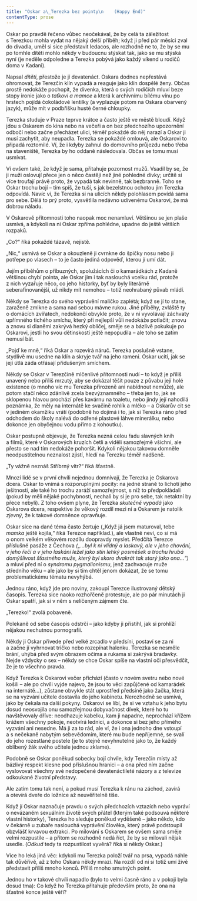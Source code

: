 ```yaml
---
title: "Oskar a\_Terezka bez pointy\n    (Happy End)"
contentType: prose
---
```


Oskar po pravdě řečeno vůbec neočekával, že by celá ta záležitost s Terezkou mohla vydat na nějaký delší příběh; když ji před pár měsíci zval do divadla, uměl si sice představit ledacos, ale rozhodně ne to, že by se mu po tomhle dítěti mohlo někdy v budoucnu stýskat tak, jako se mu stýská nyní (je neděle odpoledne a Terezka pobývá jako každý víkend u rodičů doma v Kadani).

  

Napsal _dítěti_, přestože je jí devatenáct. Oskara dodnes nepřestává ohromovat, že Terezčin klín vypadá a reaguje jako klín dospělé ženy. Občas prostě nedokáže pochopit, že dívenka, která o svých rodičích mluví beze stopy ironie jako o _taťkovi a mamce_ a která k archívnímu bílému vínu po hrstech pojídá čokoládové lentilky (a vyplazuje potom na Oskara obarvený jazyk), může mít v podbřišku husté černé chloupky.

  

Terezka studuje v Praze teprve krátce a často ještě ve městě bloudí. Když jdou s Oskarem do kina nebo na večeři a on bez předchozího upozornění odbočí nebo začne přecházet ulici, téměř pokaždé do něj narazí a Oskar ji musí zachytit, aby neupadla. Terezka se pokaždé omlouvá, ale Oskarovi to připadá roztomilé. Ví, že i kdyby zahnul do domovního průjezdu nebo třeba na staveniště, Terezka by ho oddaně následovala. Občas se tomu musí usmívat.

  

Ví ovšem také, že když je sama, přitahuje pozornost mužů. Vsadil by se, že ji muži oslovují přece jen o něco častěji než jiné pohledné dívky; určitě si více troufají právě proto, že vypadá tak nevinně, tak bezbranně. Toho se Oskar trochu bojí – tím spíš, že tuší, s jak bezelstnou ochotou jim Terezka odpovídá. Navíc ví, že Terezka si na ulicích někdy polohlasem povídá sama pro sebe. Dělá to prý proto, vysvětlila nedávno udivenému Oskarovi, že má dobrou náladu.

V Oskarově přítomnosti toho naopak moc nenamluví. Většinou se jen plaše usmívá, a kdykoli na ni Oskar zpříma pohlédne, upadne do ještě větších rozpaků.

  

„Co?“ říká pokaždé tázavě, nejistě.

„Nic,“ usmívá se Oskar a okouzleně ji cvrnkne do špičky nosu nebo ji potřepe po vlasech – to je často jediná odpověď, kterou jí umí dát.

Jejím příběhům o příbuzných, spolužácích či o kamarádkách z Kadaně většinou chybí pointa, ale Oskar jim i tak naslouchá vcelku rád, protože z nich vyzařuje něco, co jeho historky, byť by byly literárně seberafinovanější, už nikdy mít nemohou – totiž neohrabaný půvab mládí.

  

Někdy se Terezka do svého vyprávění maličko zaplétá; když se jí to stane, zaraženě zmlkne a sama nad sebou mávne rukou. Jiné příběhy, zvláště ty o domácích zvířatech, nedokončí obvykle proto, že v ní vyvolávají záchvaty upřímného tichého smíchu, který při nejlepší vůli nedokáže potlačit; znovu a znovu si dlaněmi zakrývá hezký obličej, směje se a bázlivě pokukuje po Oskarovi, jestli ho svou dětinskostí ještě nepopudila – ale toho se zatím nemusí bát.

„Pojď ke mně,“ říká Oskar a rozevírá náruč. Terezka poslušně vstane, stydlivě mu usedne na klín a skryje tvář na jeho rameni. Oskar ucítí, jak se její útlá záda otřásají přidušeným smíchem.

Někdy se Oskar v Terezčině mlčenlivé přítomnosti nudí – to když je příliš unavený nebo příliš mrzutý, aby se dokázal těšit pouze z půvabu její holé existence (o mnoho víc mu Terezka přirozeně ani nabídnout nemůže), ale potom stačí něco zdánlivě zcela bezvýznamného – třeba jen to, jak se sklopenou hlavou prochází přes kavárnu na toaletu, nebo jindy její nahodilá poznámka, že měly na internátě ke svačině rohlík a mléko – a Oskarův cit se v jediném okamžiku vrátí (podobně ho dojímá i to, jak si Terezka ráno před odchodem do školy nalévá do odřené plastové láhve minerálku, nebo dokonce jen obyčejnou vodu přímo z kohoutku).

  

Oskar postupně objevuje, že Terezka nezná celou řadu slavných knih a filmů, které v Oskarových kruzích četli a viděli samozřejmě všichni, ale přesto se nad tím nedokáže pohoršit. Kdykoli nějakou takovou domněle neodpustitelnou neznalost zjistí, hledí na Terezku téměř nadšeně.

  

„Ty vážně neznáš Stříbrný vítr?“ říká šťastně.

Mnozí lidé se v první chvíli nejednou domnívají, že Terezka je Oskarova dcera. Oskar to vnímá s rozporuplnými pocity: na jedné straně to lichotí jeho ješitnosti, ale také ho trochu zaráží samozřejmost, s níž to předpokládali (pokud by měli nějaké pochybnosti, nechali by si je pro sebe, tak netaktní by přece nebyli). Z toho ovšem plyne, že Terezka _skutečně_ _vypadá_ jako Oskarova dcera, respektive že věkový rozdíl mezi ní a Oskarem je natolik _zjevný_, že k takové domněnce opravňuje.

  

Oskar sice na dané téma často žertuje („Když já jsem maturoval, tebe _mamka_ ještě kojila,“ říká Terezce například.), ale vlastně neví, co si má o onom velkém věkovém rozdílu doopravdy myslet. Předčítá Terezce příslušné pasáže z Čechova _(„…byl k ní vlídný a laskavý, ale v_ _jeho chování, v jeho řeči a v jeho laskání ležel jako stín lehký posměšek a trochu hrubá domýšlivost šťastného muže, který byl skoro dvakrát tak starý jako ona…“)_ a mluví před ní o _syndromu pygmalionismu_, jenž zachvacuje muže středního věku – ale jako by si tím chtěl jenom dokázat, že se tomu problematickému tématu nevyhýbá.

Jednou ráno, když jde pro noviny, zakoupí Terezce ilustrovaný dětský časopis. Terezka sice naoko rozhořčeně protestuje, ale po pár minutách ji Oskar spatří, jak si v něm s nelíčeným zájmem čte.

  

„Terezko!“ zvolá pobaveně.

Polekaně od sebe časopis odstrčí – jako kdyby ji přistihl, jak si prohlíží nějakou nechutnou pornografii.

Někdy ji Oskar přivede před velké zrcadlo v předsíni, postaví se za ni a začne jí vyhrnovat tričko nebo rozepínat halenku. Terezka se nesměle brání, uhýbá před svým obrazem očima a rukama si zakrývá bradavky. Nejde vždycky o sex – někdy se chce Oskar spíše na vlastní oči přesvědčit, že je to všechno pravda.

  

Když Terezka k Oskarovi večer přichází (často v novém svetru nebo nové košili – ale po chvíli vyjde najevo, že jsou to věci zapůjčené od kamarádek na internátě…), zůstane obvykle stát uprostřed předsíně jako žačka, která se na vyzvání učitele dostavila do jeho kabinetu. Nerozhodně se usmívá, jako by čekala na další pokyny. Oskarovi se líbí, že si ve vztahu k jeho bytu dosud neosvojila onu samozřejmou dobyvačnost dívek, které ho tu navštěvovaly dříve: neodhazuje kabelku, kam ji napadne, neprochází křížem krážem všechny pokoje, neotvírá lednici, a dokonce si bez jeho přímého vyzvání ani nesedne. Má ji za to rád, ale ví, že i ona jednoho dne vstoupí a s nečekaně nabytým sebevědomím, které mu bude nepříjemné, se svalí do jeho rozestlané postele (je to stejně nevyhnutelné jako to, že každý oblíbený žák svého učitele jednou zklame).

  

Podobně se Oskar poněkud sobecky bojí chvíle, kdy Terezčin místy až bázlivý respekt klesne pod příslušnou hranici – a ona před ním začne vyslovovat všechny své nedopečené devatenáctileté názory a z televize odkoukané životní představy.

Ale zatím tomu tak není, a pokud musí Terezka k ránu na záchod, zavírá a otevírá dveře do ložnice až neuvěřitelně tiše.

Když jí Oskar naznačuje pravdu o svých předchozích vztazích nebo vypráví o nevázaném sexuálním životě svých přátel (kterým také podsouvá některé vlastní historky), Terezka ho sleduje poněkud vyděšeně – jako někdo, kdo v čekárně u zubaře naslouchá vyprávění člověka, který právě podstoupil obzvlášť krvavou extrakci. Po milování s Oskarem se ovšem sama směje velmi rozpustile – a přitom se rozhodně nedá říct, že by se milovali nějak usedle. (_Odkud_ tedy ta rozpustilost vyvěrá? říká si někdy Oskar.)

  

Více ho leká jiná věc: kdykoli mu Terezka položí tvář na prsa, vypadá náhle tak důvěřivě, až z toho Oskara někdy mrazí. Na rozdíl od ní si totiž umí živě představit příliš mnoho konců. Příliš mnoho smutných point.

  

Jednou ho v takové chvíli napadlo (bylo to velmi časně ráno a v pokoji byla dosud tma): Co když ho Terezka přitahuje především proto, že ona na šťastné konce ještě věří?

